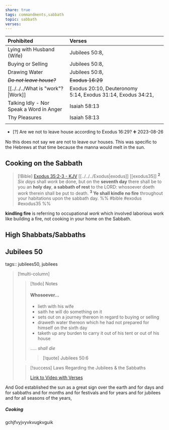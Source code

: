 ```yaml
---
share: true
tags: commandments,sabbath
topic: sabbath
verses: 
---
```




|    **Prohibited**                              |    **Verses**                                                                     |
|:-----------------------------------------------|:----------------------------------------------------------------------------------|
|   Lying with Husband (Wife)                    |   Jubilees 50:8,&nbsp;                                                            |
|   Buying or Selling                            |   Jubilees 50:8,&nbsp;                                                            |
|   Drawing Water                                |   Jubilees 50:8,&nbsp;                                                            |
|   ~~*Do not leave house?*~~                        |   ~~Exodus 16:29~~                                                                    |
|  [[../../../What is "work"?\|Work]]                     |  Exodus 20:10,&nbsp;Deuteronomy 5:14,&nbsp;Exodus 31:14,&nbsp;Exodus 34:21,&nbsp; |
|  Talking Idly - Nor Speak a Word in Anger      |  Isaiah 58:13                                                                     |
|  Thy Pleasures                                 |  Isaiah 58:13                                                                     |
|                                                |                                                                                   |  


- [?] Are we not to leave house according to Exodus 16:29? ➕ 2023-08-26

No this does not say we are not to leave our houses. This was specific to the Hebrews at that time because the manna would melt in the sun.
## Cooking on the Sabbath

> [!Bible] [Exodus 35:2-3 - KJV](https://bible-api.com/exo+35:2-3?translation=kjv) [[../../../Exodus|exodus]] [[exodus35]]
>  <sup> **2** </sup>*Six days* shall *work* be done, but on the **seventh day** there shall be to you an **holy day**, **a sabbath of rest** to the LORD: whosoever doeth *work* therein shall be put to death. <sup> **3** </sup>**Ye shall kindle no fire** throughout your habitations upon the sabbath day.
 %% #bible #exodus #exodus35 %%

**kindling fire** is referring to occupational *work* which involved laborious work like building a fire, not cooking in your home on the Sabbath.

## High Shabbats/Sabbaths



## Jubilees 50

tags:: jubilees50, jubilees

> [!multi-column]
>
>> [!todo] Notes
>> #### **Whosoever**…
>> - lieth with his wife
>> - saith he will do something on it
>> - sets out on a journey thereon in regard to buying or selling
>> - draweth water thereon which he had not prepared for himself on the sixth day
>> - taketh up any burden to carry it out of his tent or out of his house
>> 
>> 
>> ….. *shall die*
>> 
>> > [!quote] Jubilees 50:6
>>
>
>> [!success] Laws Regarding the Jubilees & the Sabbaths
>>
>>  [Link to Video with Verses](https://youtu.be/rXEb7FdKXng?t=8684)





And God established
the sun as a great sign over the earth and for days and
for sabbaths and for months and for festivals and for
years and for jubilees and for all seasons of the years,
##### Cooking
gchjfvyjvyvkvugkvguik


